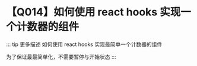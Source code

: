 # 【Q014】如何使用 react hooks 实现一个计数器的组件

::: tip 更多描述 
 如何使用 react hooks 实现最简单一个计数器的组件

为了保证最最简单化，不需要暂停与开始状态 
:::